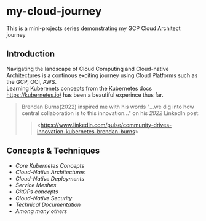 
# my-cloud-journey

This is a mini-projects series demonstrating my GCP Cloud Architect journey

## Introduction

Navigating the landscape of Cloud Computing and Cloud-native Architectures is a continous exciting journey using Cloud Platforms such as the GCP, OCI, AWS.  
Learning Kuberenets concepts from the Kubernetes docs <https://kubernetes.io/> has been a beautiful experince thus far.

> Brendan Burns(2022) inspired me with his words "...we dig into how central collaboration is to this innovation..." on his *2022* LinkedIn post:  
> > <<https://www.linkedin.com/pulse/community-drives-innovation-kubernetes-brendan-burns>>  

## Concepts & Techniques

- *Core Kubernetes Concepts*
- *Cloud-Native Architectures*
- *Cloud-Native Deployments*
- *Service Meshes*
- *GitOPs concepts*
- *Cloud-Native Security*
- *Technical Documentation*
- *Among many others*

